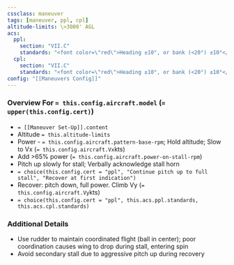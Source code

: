 ```yaml
---
cssclass: maneuver
tags: [maneuver, ppl, cpl]
altitude-limits: \>3000' AGL
acs:
  ppl: 
    section: "VII.C"
    standards: "<font color=\"red\">Heading ±10°, or bank (<20°) ±10°</font>"
  cpl: 
    section: "VII.C"
    standards: "<font color=\"red\">Heading ±10°, or bank (<20°) ±10°</font>"
config: "[[Maneuvers Config]]"
---
```

### Overview For `= this.config.aircraft.model` (`= upper(this.config.cert)`)
- `= [[Maneuver Set-Up]].content`
- Altitude `= this.altitude-limits`
- Power - `= this.config.aircraft.pattern-base-rpm`; Hold altitude; Slow to Vx (`= this.config.aircraft.Vx`kts)
- Add >65% power (`= this.config.aircraft.power-on-stall-rpm`)
- Pitch up slowly for stall; Verbally acknowledge stall horn
- `= choice(this.config.cert = "ppl", "Continue pitch up to full stall", "Recover at first indication")`
- Recover: pitch down, full power. Climb Vy (`= this.config.aircraft.Vy`kts)
- `= choice(this.config.cert = "ppl", this.acs.ppl.standards, this.acs.cpl.standards)`

### Additional Details
- Use rudder to maintain coordinated flight (ball in center); poor coordination causes wing to drop during stall, entering spin
- Avoid secondary stall due to aggressive pitch up during recovery